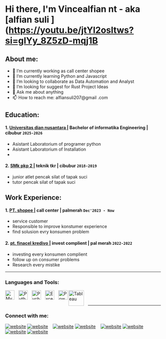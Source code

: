 # Hi there, I'm Vincealfian nt - aka [alfian suli ](https://youtu.be/jtYl2osltws?si=gIYy_8Z5zD-mqj1B
## About me:
- 🔭 I’m currently working as call center shopee 
- 🌱 I’m currently learning Python and Javascript
- 👯 I’m looking to collaborate as Data Automation and Analyst
- 🤔 I’m looking for suggest for Rust Project Ideas
- 💬 Ask me about anything
- 📫 How to reach me: alfiansuli207@gmail .com 

## Education:

#### 1. [Universitas dian nusantara ](https://kuliahonline.undira.ac.id/) | Bachelor of informatika  Engineering | cibubur  `2025-2026`
   - Asistant Laboratorium of programer python 
   - Asistant Laboratorium of Installation
   - 
 #### 2. [SMk pkp 2 ](https://www.instagram.com/smkpkp2jakarta/) | teknik tkr  | cibubur `2018-2019`
   - junior atlet pencak silat of tapak suci 
   - tutor pencak silat of tapak suci

## Work Experience:
#### 1. [PT. shopee ](https://kredivocorp.com/) | call center | palmerah  `Dec'2023 - Now`
   - service customer 
   - Responsible to improve konstumer experience 
   - find solusion evry konsumen problem 
#### 2. [pt. finacel kredivo ](https://kredivocorp.com/) | invest complient  | pal merah  `2022-2022`
   - investing every konsumen complient 
   - follow up on consumer problems
   - Research every mistike 
---

### Languages and Tools:

[<img align="left" alt="MySQL" width="30px" src="https://cdn.jsdelivr.net/gh/devicons/devicon/icons/mysql/mysql-original.svg" style="padding-right:10px;" />][webdev]
[<img align="left" alt="Python" width="30px" src="https://upload.wikimedia.org/wikipedia/commons/thumb/c/c3/Python-logo-notext.svg/110px-Python-logo-notext.svg.png?20100317150552" style="padding-right:10px;" />][webdev]
[<img align="left" alt="Pycharm" width="30px" src="https://upload.wikimedia.org/wikipedia/commons/thumb/1/1d/PyCharm_Icon.svg/220px-PyCharm_Icon.svg.png" style="padding-right:10px;" />][webdev]
[<img align="left" alt="Excel" width="30px" src="https://is2-ssl.mzstatic.com/image/thumb/Purple126/v4/a8/fd/5a/a8fd5a84-c6f1-355f-3b9f-6e86598efaa3/XCEL.png/1200x630bb.png" style="padding-right:10px;" />][webdev]
[<img align="left" alt="Power BI" width="30px" src="https://powerbi.microsoft.com/pictures/application-logos/svg/powerbi.svg" style="padding-right:0px;" />][webdev]
[<img align="left" alt="Tableau" width="50px" src="https://logos-world.net/wp-content/uploads/2021/10/Tableau-Symbol.png" style="padding-right:10px;" />][webdev]

<br />
<br />

---
### Connect with me:

[![website](./img/youtube-light.svg)](https://www.youtube.com/channel/UC22xix7qvwpYWnSQ5QEYtAQ#gh-light-mode-only)
[![website](./img/youtube-dark.svg)](https://www.youtube.com/channel/UC22xix7qvwpYWnSQ5QEYtAQ#gh-dark-mode-only)
&nbsp;&nbsp;
[![website](./img/twitter-light.svg)](https://twitter.com/vincentwwidyan#gh-light-mode-only)
[![website](./img/twitter-dark.svg)](https://twitter.com/vincentwwidyan#gh-dark-mode-only)
&nbsp;&nbsp;
[![website](./img/linkedin-light.svg)](https://www.linkedin.com/in/vincentwidyan#gh-light-mode-only)
[![website](./img/linkedin-dark.svg)](https://www.linkedin.com/in/vincentwidyan#gh-dark-mode-only)
&nbsp;&nbsp;
[![website](./img/instagram-light.svg)](https://instagram.com/vincentwwidyan#gh-light-mode-only)
[![website](./img/instagram-dark.svg)](https://instagram.com/vincentwwidyan#gh-dark-mode-only)



[webdev]: https://github.com/alfian/alfian 
